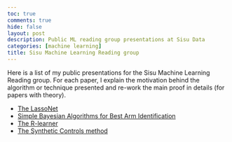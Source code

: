 ```yaml
---
toc: true
comments: true
hide: false
layout: post
description: Public ML reading group presentations at Sisu Data
categories: [machine learning]
title: Sisu Machine Learning Reading group
---
```


Here is a list of my public presentations for the Sisu Machine Learning Reading group. For each paper, I explain the motivation behind the algorithm or technique presented and re-work the main proof in details (for papers with theory).
- [The LassoNet](https://sisudata.com/blog/learning-unsupervised/lassonet-june-29-2021)
- [Simple Bayesian Algorithms for Best Arm Identification](https://sisudata.com/blog/learning-unsupervised/simple-bayesian-algorithms-best-arm-identification)
- [The R-learner](https://sisudata.com/blog/learning-unsupervised/r-learner-december-7-2020)
- [The Synthetic Controls method](https://sisudata.com/blog/learning-unsupervised/the-synthetic-controls-method-july-6-2020)

